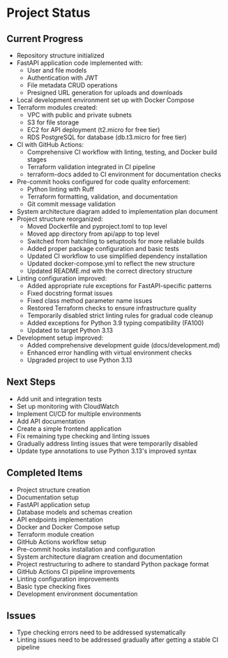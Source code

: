 # Project Status

## Current Progress
- Repository structure initialized
- FastAPI application code implemented with:
  - User and file models
  - Authentication with JWT
  - File metadata CRUD operations
  - Presigned URL generation for uploads and downloads
- Local development environment set up with Docker Compose
- Terraform modules created:
  - VPC with public and private subnets
  - S3 for file storage
  - EC2 for API deployment (t2.micro for free tier)
  - RDS PostgreSQL for database (db.t3.micro for free tier)
- CI with GitHub Actions:
  - Comprehensive CI workflow with linting, testing, and Docker build stages
  - Terraform validation integrated in CI pipeline
  - terraform-docs added to CI environment for documentation checks
- Pre-commit hooks configured for code quality enforcement:
  - Python linting with Ruff
  - Terraform formatting, validation, and documentation
  - Git commit message validation
- System architecture diagram added to implementation plan document
- Project structure reorganized:
  - Moved Dockerfile and pyproject.toml to top level
  - Moved app directory from api/app to top level
  - Switched from hatchling to setuptools for more reliable builds
  - Added proper package configuration and basic tests
  - Updated CI workflow to use simplified dependency installation
  - Updated docker-compose.yml to reflect the new structure
  - Updated README.md with the correct directory structure
- Linting configuration improved:
  - Added appropriate rule exceptions for FastAPI-specific patterns
  - Fixed docstring format issues
  - Fixed class method parameter name issues
  - Restored Terraform checks to ensure infrastructure quality
  - Temporarily disabled strict linting rules for gradual code cleanup
  - Added exceptions for Python 3.9 typing compatibility (FA100)
  - Updated to target Python 3.13
- Development setup improved:
  - Added comprehensive development guide (docs/development.md)
  - Enhanced error handling with virtual environment checks
  - Upgraded project to use Python 3.13

## Next Steps
- Add unit and integration tests
- Set up monitoring with CloudWatch
- Implement CI/CD for multiple environments
- Add API documentation
- Create a simple frontend application
- Fix remaining type checking and linting issues
- Gradually address linting issues that were temporarily disabled
- Update type annotations to use Python 3.13's improved syntax

## Completed Items
- Project structure creation
- Documentation setup
- FastAPI application setup
- Database models and schemas creation
- API endpoints implementation
- Docker and Docker Compose setup
- Terraform module creation
- GitHub Actions workflow setup
- Pre-commit hooks installation and configuration
- System architecture diagram creation and documentation
- Project restructuring to adhere to standard Python package format
- GitHub Actions CI pipeline improvements
- Linting configuration improvements
- Basic type checking fixes
- Development environment documentation

## Issues
- Type checking errors need to be addressed systematically
- Linting issues need to be addressed gradually after getting a stable CI pipeline
